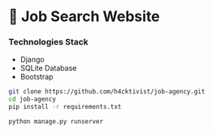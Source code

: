 # :office: Job Search Website

### Technologies Stack

- Django
- SQLite Database
- Bootstrap

```sh
git clone https://github.com/h4cktivist/job-agency.git
cd job-agency
pip install -r requirements.txt

python manage.py runserver
```
